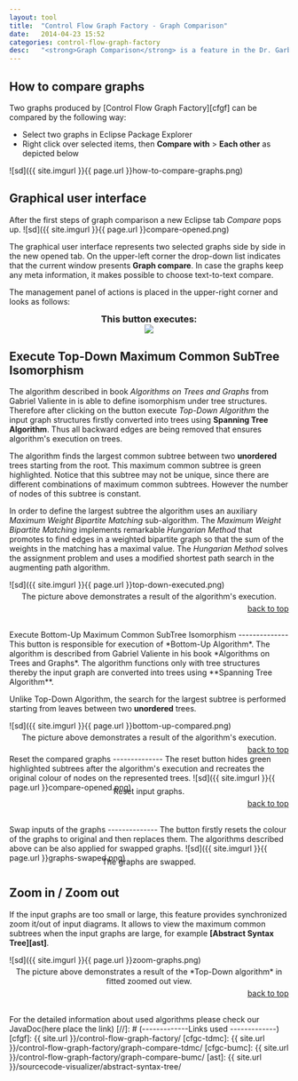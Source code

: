 ```yaml
---
layout:	tool
title:	"Control Flow Graph Factory - Graph Comparison"
date:	2014-04-23 15:52
categories: control-flow-graph-factory
desc:	"<strong>Graph Comparison</strong> is a feature in the Dr. Garbage tool which provides a graphical user interface to investigate isomorphism between graphs."
---
```


How to compare graphs <a name="how"></a>
--------------
Two graphs produced by [Control Flow Graph Factory][cfgf] can be compared by the following way:

* Select two graphs in Eclipse Package Explorer 
* Right click over selected items, then **Compare with** > **Each other** as depicted below

![sd]({{ site.imgurl }}{{ page.url }}how-to-compare-graphs.png)

Graphical user interface <a name="how"></a>
--------------

After the first steps of graph comparison a new Eclipse tab *Compare* pops up.
![sd]({{ site.imgurl }}{{ page.url }}compare-opened.png)

The graphical user interface represents two selected graphs side by side in the new opened tab. On the upper-left corner the drop-down list indicates that the current window presents **Graph compare**. In case the graphs keep any meta information, it makes possible to choose text-to-text compare.

The management panel of actions is placed in the upper-right corner and looks as follows:
<div style="height: 20px; margin-top: -10px;" >
	<center>
		<h3>This button executes:  <a id="used"></a> </h3>
	<center>
</div>
<div id = "panelDiv" >
	<center><img id = "panel" src="{{ site.imgurl }}/control-flow-graph-factory/graph-compare/image3023.png" /></center>
</div>
<div id = "coord"></div>
<script src="http://code.jquery.com/jquery-latest.min.js" type="text/javascript">
</script>

<script type="text/javascript">
$("#panel" ).click(function(event) {
		var left = event.pageX - $(this).offset().left;
        var top = event.pageY - $(this).offset().top;
		if(left < 33){			
			$('html, body').animate({ scrollTop: $( $("#topdown") ).offset().top }, 1000);
			return false;
		}
		if(left < 70 && left > 33){
			$('html, body').animate({ scrollTop: $( $("#bottomup") ).offset().top }, 1000);
			return false;
		}
		if(left < 116 && left > 70){
			//location.hash = "#resetgraphs";
			$('html, body').animate({ scrollTop: $( $("#resetgraphs") ).offset().top }, 1500);
			return false;
		}
		if(left < 150 && left > 116){
			//location.hash = "#swapgraphs";
			$('html, body').animate({ scrollTop: $( $("#swapgraphs") ).offset().top }, 1500);
			return false;	
		}
		if(left < 230 && left > 150){
			//location.hash = "#swapgraphs";
			$('html, body').animate({ scrollTop: $( $("#zoomzoom") ).offset().top }, 1500);
			return false;	
		}
});


 $('#panel').mouseover(function(event) { 
            var left = event.pageX - $(this).offset().left;
            var top = event.pageY - $(this).offset().top;
        });
        
$('#panel').mouseout(function() {
           // $('#used').html("Reset compare graph");
        });
$('#panel').mousemove(function(event) {
        var currentMousePos = { x: -1, y: -1 };
		currentMousePos.x = event.pageX;
        currentMousePos.y = event.pageY;
		var left = event.pageX - $(this).offset().left;
        var top = event.pageY - $(this).offset().top;
		//$('#coord').html("left:" + left + " top:" + top );
		if(left < 33){
			$('#used').html("Execute Top-Down Algorithm");
		}
		if(left < 70 && left > 33){
			$('#used').html("Execute Bottom-Up Algorithm");
		}
		if(left < 116 && left > 70){
			$('#used').html("Reset comparison of input graphs");
		}
		if(left < 150 && left > 116){
			$('#used').html("Swap graphs inputs");
		}
		if(left < 193 && left > 150){
			$('#used').html("Zoom in");
		}
		if(left < 230 && left > 193){
			$('#used').html("Zoom out");
		}
    });
</script>

Execute Top-Down Maximum Common SubTree Isomorphism <a id = "topdown"></a>
--------------

The algorithm described in book *Algorithms on Trees and Graphs* from Gabriel Valiente in is able to define isomorphism under tree structures. Therefore after clicking on the button execute *Top-Down Algorithm* the input graph structures firstly converted into
trees using **Spanning Tree Algorithm**. Thus all backward edges are being removed that ensures algorithm's execution on trees. 

The algorithm finds the largest common subtree between two **unordered** trees starting from the root. This maximum common subtree is green highlighted.
Notice that this subtree may not be unique, since there are different combinations of maximum common subtrees. However the number of nodes of this subtree is constant.

In order to define the largest subtree the algorithm uses an auxiliary *Maximum Weight Bipartite Matching* sub-algorithm. The *Maximum Weight Bipartite Matching* implements remarkable *Hungarian Method* that promotes to find edges in a weighted bipartite graph so that the sum of the weights in the matching has a maximal value.
The *Hungarian Method* solves the assignment problem and uses a modified shortest path search in the augmenting path algorithm.

![sd]({{ site.imgurl }}{{ page.url }}top-down-executed.png)
<div style=" margin-top: -10px; margin-bottom: 5px;" > <center> The picture above demonstrates a result of the algorithm's execution.</center></div>
<div class = "backtop" style="text-align: right; margin-bottom: 30px;"> 
	 <a href="#top"> back to top</a>
</div>
Execute Bottom-Up Maximum Common SubTree Isomorphism <a id="bottomup"></a>
--------------
This button is responsible for execution of *Bottom-Up Algorithm*. The algorithm is described from Gabriel Valiente in his book *Algorithms on Trees and Graphs*.
The algorithm functions only with tree structures thereby the input graph are converted into trees using **Spanning Tree Algorithm**.  

Unlike Top-Down Algorithm, the search for the largest subtree is performed starting from leaves between two **unordered** trees. 

![sd]({{ site.imgurl }}{{ page.url }}bottom-up-compared.png)
<div style=" margin-top: -10px; margin-bottom: 5px;" >  <center> The picture above demonstrates a result of the algorithm's execution.</center></div>
<div class = "backtop" style="text-align: right;"> 
	 <a href="#top"> back to top</a>
</div>
Reset the compared graphs <a id="resetgraphs"></a>
--------------
The reset button hides green highlighted subtrees after the algorithm's execution and recreates the original colour of nodes on the represented trees.
![sd]({{ site.imgurl }}{{ page.url }}compare-opened.png)
<div style=" margin-top: -10px; margin-bottom: 5px;" >  <center> Reset input graphs. </center></div>
<div class = "backtop" style="text-align: right; margin-bottom: 30px;"> 
	 <a href="#top"> back to top</a>
</div>
Swap inputs of the graphs  <a id="swapgraphs"></a>
--------------
The button firstly resets the colour of the graphs to original and then replaces them. The algorithms described above can be also applied for swapped graphs.
![sd]({{ site.imgurl }}{{ page.url }}graphs-swaped.png)
<div style=" margin-top: -10px; margin-bottom: 35px;" >  <center> The graphs are swapped.</center></div>

Zoom in / Zoom out <a id="zoomzoom"></a>
--------------
If the input graphs are too small or large, this feature provides synchronized zoom it/out of input diagrams. 
It allows to view the maximum common subtrees when the input graphs are large, for example **[Abstract Syntax Tree][ast]**.

![sd]({{ site.imgurl }}{{ page.url }}zoom-graphs.png)
<div style=" margin-top: -10px; margin-bottom: 5px;" >  <center> The picture above demonstrates a result of the *Top-Down algorithm* in fitted zoomed out view.</center></div>
<div class = "backtop" style="text-align: right; margin-bottom: 30px;"> 
	 <a href="#top"> back to top</a>
</div>


<script type="text/javascript">
	$( ".backtop" ).click(function(event) {
			$('html, body').animate({ scrollTop: $( $("#head") ).offset().top }, 1300);
			return false;
});
</script>

For the detailed information about used algorithms please check our JavaDoc(here place the link)
[//]: # (-------------Links used -------------)
[cfgf]: {{ site.url }}/control-flow-graph-factory/
[cfgc-tdmc]: {{ site.url }}/control-flow-graph-factory/graph-compare-tdmc/
[cfgc-bumc]: {{ site.url }}/control-flow-graph-factory/graph-compare-bumc/
[ast]: {{ site.url }}/sourcecode-visualizer/abstract-syntax-tree/
